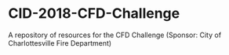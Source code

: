 # CID-2018-CFD-Challenge
A repository of resources for the CFD Challenge (Sponsor: City of Charlottesville Fire Department)
